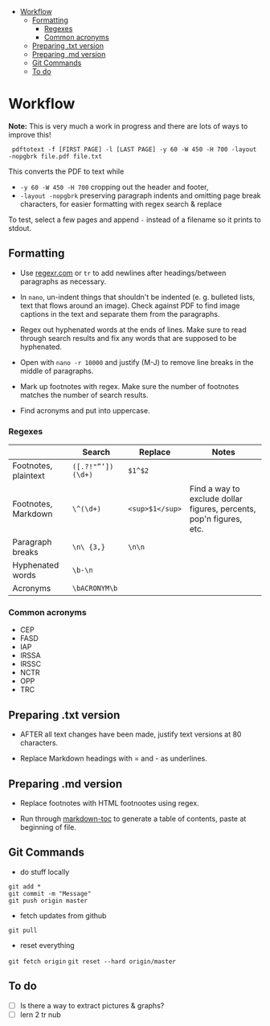 - [Workflow](#workflow)
  * [Formatting](#formatting)
    + [Regexes](#regexes)
    + [Common acronyms](#common-acronyms)
  * [Preparing .txt version](#preparing-txt-version)
  * [Preparing .md version](#preparing-md-version)
  * [Git Commands](#git-commands)
  * [To do](#to-do)

# Workflow

**Note:** This is very much a work in progress and there are lots of ways to improve this!

``` pdftotext -f [FIRST PAGE] -l [LAST PAGE] -y 60 -W 450 -H 700 -layout -nopgbrk file.pdf file.txt```

This converts the PDF to text while

- ```-y 60 -W 450 -H 700``` cropping out the header and footer,
- ```-layout -nopgbrk``` preserving paragraph indents and omitting page break characters, for easier formatting with regex search & replace

To test, select a few pages and append ``` - ``` instead of a filename so it prints to stdout.

## Formatting

- Use [regexr.com](http://regexr.com) or ```tr``` to add newlines after headings/between paragraphs as necessary.

- In ```nano```, un-indent things that shouldn't be indented (e. g. bulleted lists, text that flows around an image). Check against PDF to find image captions in the text and separate them from the paragraphs.

- Regex out hyphenated words at the ends of lines. Make sure to read through search results and fix any words that are supposed to be hyphenated.

- Open with ```nano -r 10000``` and justify (M-J) to remove line breaks in the middle of paragraphs.

- Mark up footnotes with regex. Make sure the number of footnotes matches the number of search results.

- Find acronyms and put into uppercase.

### Regexes

| | Search | Replace | Notes |
| --- | --- | --- | --- |
| Footnotes, plaintext | `([.?!"”’])(\d+)` | `$1^$2` | 
| Footnotes, Markdown | `\^(\d+)` | `<sup>$1</sup>` | Find a way to exclude dollar figures, percents, pop'n figures, etc. |
| Paragraph breaks | `\n\ {3,}` | `\n\n` | |
| Hyphenated words | `\b-\n` | |
| Acronyms | `\bACRONYM\b` | |

### Common acronyms

- CEP
- FASD
- IAP
- IRSSA
- IRSSC
- NCTR
- OPP
- TRC

## Preparing .txt version

- AFTER all text changes have been made, justify text versions at 80 characters.

- Replace Markdown headings with = and - as underlines.

## Preparing .md version

- Replace footnotes with HTML footnootes using regex.

- Run through [markdown-toc](https://ecotrust-canada.github.io/markdown-toc/) to generate a table of contents, paste at beginning of file.

## Git Commands

- do stuff locally

```
git add *
git commit -m "Message"
git push origin master
```

- fetch updates from github

`git pull`

- reset everything

`git fetch origin`
`git reset --hard origin/master`

## To do

- [ ] Is there a way to extract pictures & graphs?
- [ ] lern 2 tr nub
